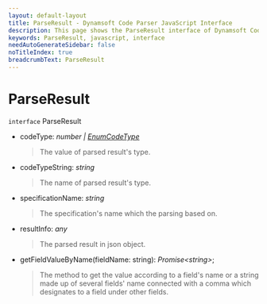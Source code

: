 ```yaml
---
layout: default-layout
title: ParseResult - Dynamsoft Code Parser JavaScript Interface
description: This page shows the ParseResult interface of Dynamsoft Code Parser for JavaScript.
keywords: ParseResult, javascript, interface
needAutoGenerateSidebar: false
noTitleIndex: true
breadcrumbText: ParseResult
---
```


# ParseResult

`interface` ParseResult

* codeType: *number &#124; [EnumCodeType](../enum/EnumCodeType.md)*

  > The value of parsed result's type.

* codeTypeString: *string*

  > The name of parsed result's type.

* specificationName: *string*

  > The specification's name which the parsing based on.

* resultInfo: *any*

  > The parsed result in json object.

* getFieldValueByName(fieldName: string): *Promise\<string\>*;

  > The method to get the value according to a field's name or a string made up of several fields' name connected with a comma which designates to a field under other fields. 
